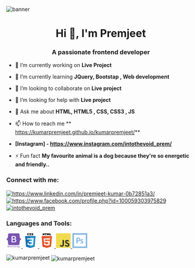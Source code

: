 <img
      style="width: 100%; height: 260px"
      src="https://www.google.com/url?sa=i&url=https%3A%2F%2Fwww.fiverr.com%2Fnishant08111%2Fbe-your-awesome-front-end-web-developer&psig=AOvVaw14hHW9qSeP4iNjg_nO5XRL&ust=1647774462679000&source=images&cd=vfe&ved=0CAsQjRxqFwoTCNDCmLeE0vYCFQAAAAAdAAAAABAJ"
      alt="banner"
    />
    
<h1 align="center">Hi 👋, I'm Premjeet</h1>
<h3 align="center">A passionate frontend developer</h3>

<!-- <img
      style="width: 200px; height: 150px; float:right"
      src="Images/giphy-img.gif"
      alt="gift img"
    /> -->

- 🔭 I’m currently working on **Live Project**

- 🌱 I’m currently learning **JQuery, Bootstap , Web development**

- 👯 I’m looking to collaborate on **Live project**

- 🤝 I’m looking for help with **Live project**

- 💬 Ask me about **HTML, HTML5 , CSS, CSS3 , JS**

- 📫 How to reach me ** https://kumarpremjeet.github.io/kumarpremjeet/** <br> 
- **[Instagram] - https://www.instagram.com/intothevoid_prem/**

- ⚡ Fun fact **My favourite animal is a dog because they're so energetic and friendly..**

<h3 align="left">Connect with me:</h3>
<p align="left">
<a href="https://linkedin.com/in/https://www.linkedin.com/in/premjeet-kumar-0b72851a3/" target="blank"><img align="center" src="https://raw.githubusercontent.com/rahuldkjain/github-profile-readme-generator/master/src/images/icons/Social/linked-in-alt.svg" alt="https://www.linkedin.com/in/premjeet-kumar-0b72851a3/" height="30" width="40" /></a>
<a href="https://fb.com/https://www.facebook.com/profile.php?id=100059303975829" target="blank"><img align="center" src="https://raw.githubusercontent.com/rahuldkjain/github-profile-readme-generator/master/src/images/icons/Social/facebook.svg" alt="https://www.facebook.com/profile.php?id=100059303975829" height="30" width="40" /></a>
<a href="https://instagram.com/intothevoid_prem" target="blank"><img align="center" src="https://raw.githubusercontent.com/rahuldkjain/github-profile-readme-generator/master/src/images/icons/Social/instagram.svg" alt="intothevoid_prem" height="30" width="40" /></a>
</p>

<h3 align="left">Languages and Tools:</h3>
<p align="left"> <a href="https://getbootstrap.com" target="_blank" rel="noreferrer"> <img src="https://raw.githubusercontent.com/devicons/devicon/master/icons/bootstrap/bootstrap-plain-wordmark.svg" alt="bootstrap" width="40" height="40"/> </a> <a href="https://www.w3schools.com/css/" target="_blank" rel="noreferrer"> <img src="https://raw.githubusercontent.com/devicons/devicon/master/icons/css3/css3-original-wordmark.svg" alt="css3" width="40" height="40"/> </a> <a href="https://www.w3.org/html/" target="_blank" rel="noreferrer"> <img src="https://raw.githubusercontent.com/devicons/devicon/master/icons/html5/html5-original-wordmark.svg" alt="html5" width="40" height="40"/> </a> <a href="https://developer.mozilla.org/en-US/docs/Web/JavaScript" target="_blank" rel="noreferrer"> <img src="https://raw.githubusercontent.com/devicons/devicon/master/icons/javascript/javascript-original.svg" alt="javascript" width="40" height="40"/> </a> <a href="https://www.photoshop.com/en" target="_blank" rel="noreferrer"> <img src="https://raw.githubusercontent.com/devicons/devicon/master/icons/photoshop/photoshop-line.svg" alt="photoshop" width="40" height="40"/> </a> </p>

<p><img align="left" src="https://github-readme-stats.vercel.app/api/top-langs?username=kumarpremjeet&show_icons=true&locale=en&layout=compact" alt="kumarpremjeet" /></p>

<p>&nbsp;<img align="center" src="https://github-readme-stats.vercel.app/api?username=kumarpremjeet&show_icons=true&locale=en" alt="kumarpremjeet" /></p>
